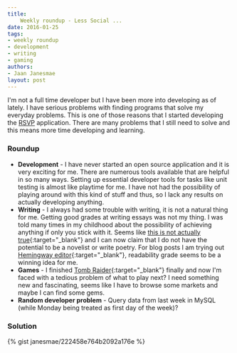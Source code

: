 ```yaml
---
title:
    Weekly roundup - Less Social ...
date: 2016-01-25
tags:
- weekly roundup
- development
- writing
- gaming
authors:
- Jaan Janesmae
layout: post
---
```

I'm not a full time developer but I have been more into developing as of lately. I have serious problems with finding programs that solve my everyday problems. This is one of those reasons that I started developing the [RSVP](/projects/rsvp/) application. There are many problems that I still need to solve and this means more time developing and learning.

### Roundup

- **Development** - I have never started an open source application and it is very exciting for me. There are numerous tools available that are helpful in so many ways. Setting up essential developer tools for tasks like unit testing is almost like playtime for me. I have not had the possibility of playing around with this kind of stuff and thus, so I lack any results on actually developing anything.
- **Writing** - I always had some trouble with writing, it is not a natural thing for me. Getting good grades at writing essays was not my thing. I was told many times in my childhood about the possibility of achieving anything if only you stick with it. Seems like [this is not actually true][10k]{:target="_blank"} and I can now claim that I do not have the potential to be a novelist or write poetry. For blog posts I am trying out [Hemingway editor][hemingway]{:target="_blank"}, readability grade seems to be a winning idea for me.
- **Games** - I finished [Tomb Raider][tombraider]{:target="_blank"} finally and now I'm faced with a tedious problem of what to play next? I need something new and fascinating, seems like I have to browse some markets and maybe I can find some gems.
- **Random developer problem** - Query data from last week in MySQL (while Monday being treated as first day of the week)?

### Solution

{% gist janesmae/222458e764b2092a176e %}

[10k]: http://healthland.time.com/2013/05/20/10000-hours-may-not-make-a-master-after-all/
[hemingway]: http://www.hemingwayapp.com
[tombraider]: https://en.wikipedia.org/wiki/Tomb_Raider_(2013_video_game)
